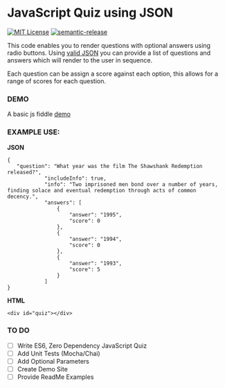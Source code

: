 # JavaScript Quiz using JSON

[![MIT License](https://img.shields.io/npm/l/starwars-names.svg?style=flat-square)](http://opensource.org/licenses/MIT)
[![semantic-release](https://img.shields.io/badge/%20%20%F0%9F%93%A6%F0%9F%9A%80-semantic--release-e10079.svg?style=flat-square)](https://github.com/semantic-release/semantic-release)

This code enables you to render questions with optional answers using radio buttons. Using [valid JSON](http://jsonlint.com/)
you can provide a list of questions and answers which will render to the user in sequence.

Each question can be assign a score against each option, this allows for a range of scores for each question.


### DEMO

A basic js fiddle [demo](https://jsfiddle.net/Webby2014/t4p8x02b/)

### EXAMPLE USE:

__JSON__

    {
       "question": "What year was the film The Shawshank Redemption released?",
                "includeInfo": true,
                "info": "Two imprisoned men bond over a number of years, finding solace and eventual redemption through acts of common decency.",
                "answers": [
                    {
                        "answer": "1995",
                        "score": 0
                    },
                    {
                        "answer": "1994",
                        "score": 0
                    },
                    {
                        "answer": "1993",
                        "score": 5
                    }
                ]
    }

__HTML__

    <div id="quiz"></div>


### TO DO

- [ ] Write ES6, Zero Dependency JavaScript Quiz
- [ ] Add Unit Tests (Mocha/Chai)
- [ ] Add Optional Parameters
- [ ] Create Demo Site
- [ ] Provide ReadMe Examples
